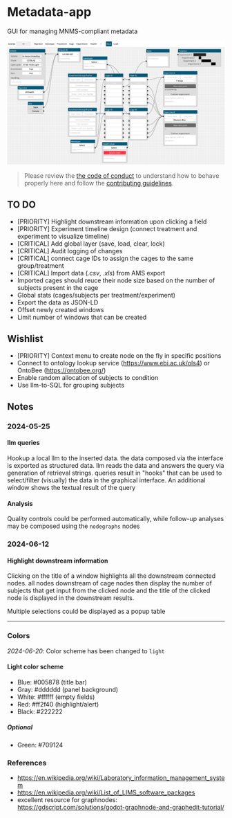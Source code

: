 # Metadata-app

GUI for managing MNMS-compliant metadata

![screenshot of the GUI](screenshot.PNG "Main interface")

> Please review the [the code of conduct](CODE_OF_CONDUCT.md) to understand how to behave properly here and follow the [contributing guidelines](CONTRIBUTING.md).

## TO DO

- [PRIORITY] Highlight downstream information upon clicking a field
- [PRIORITY] Experiment timeline design (connect treatment and experiment to visualize timeline)
- [CRITICAL] Add global layer (save, load, clear, lock)
- [CRITICAL] Audit logging of changes
- [CRITICAL] connect cage IDs to assign the cages to the same group/treatment
- [CRITICAL] Import data (_.csv_, ._xls_) from AMS export
- Imported cages should reuce their node size based on the number of subjects present in the cage
- Global stats (cages/subjects per treatment/experiment)
- Export the data as JSON-LD
- Offset newly created windows
- Limit number of windows that can be created

## Wishlist
- [PRIORITY] Context menu to create node on the fly in specific positions
- Connect to ontology lookup service (<https://www.ebi.ac.uk/ols4>) or OntoBee (<https://ontobee.org/>)
- Enable random allocation of subjects to condition
- Use llm-to-SQL for grouping subjects



## Notes

### 2024-05-25

#### llm queries

Hookup a local llm to the inserted data. the data composed via the interface is exported as structured data. llm reads the data and answers the query via generation of retrieval strings. queries result in "hooks" that can be used to select/filter (visually) the data in the graphical interface. An additional window shows the textual result of the query

#### Analysis

Quality controls could be performed automatically, while follow-up analyses may be composed using the `nodegraphs` nodes 

### 2024-06-12

#### Highlight downstream information

Clicking on the title of a window highlights all the downstream connected nodes. all nodes downstream of cage nodes then display the number of subjects that get input from the clicked node and the title of the clicked node is displayed in the downstream results.

Multiple selections could be displayed as a popup table

***

### Colors

_2024-06-20_: Color scheme has been changed to `light`

#### Light color scheme
- Blue:  #005878 (title bar)
- Gray:  #dddddd (panel background)
- White: #ffffff (empty fields)
- Red:   #ff2f40 (highlight/alert)
- Black: #222222

##### Optional
- Green: #709124



### References
- <https://en.wikipedia.org/wiki/Laboratory_information_management_system>
- <https://en.wikipedia.org/wiki/List_of_LIMS_software_packages>
- excellent resource for graphnodes: <https://gdscript.com/solutions/godot-graphnode-and-graphedit-tutorial/>
